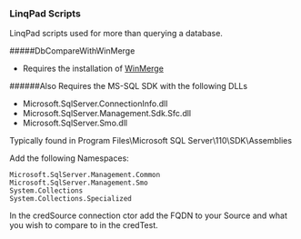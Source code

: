 ### LinqPad Scripts

LinqPad scripts used for more than querying a database.

#####DbCompareWithWinMerge
- Requires the installation of [WinMerge](http://winmerge.org/)

######Also Requires the MS-SQL SDK with the following DLLs
* Microsoft.SqlServer.ConnectionInfo.dll
* Microsoft.SqlServer.Management.Sdk.Sfc.dll
* Microsoft.SqlServer.Smo.dll

Typically found in Program Files\Microsoft SQL Server\110\SDK\Assemblies

Add the following Namespaces:

    Microsoft.SqlServer.Management.Common
    Microsoft.SqlServer.Management.Smo
    System.Collections
    System.Collections.Specialized

In the credSource connection ctor add the FQDN to your Source and 
what you wish to compare to in the credTest.
